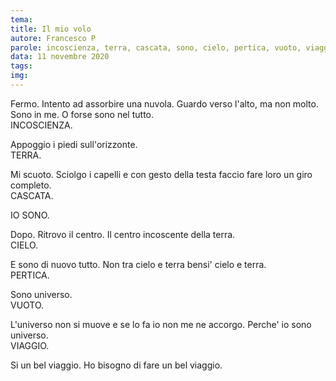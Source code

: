 ```yaml
---
tema:
title: Il mio volo
autore: Francesco P
parole: incoscienza, terra, cascata, sono, cielo, pertica, vuoto, viaggio
data: 11 novembre 2020
tags: 
img: 
---
```

Fermo. Intento ad assorbire una nuvola. Guardo verso l'alto, ma non molto.  
Sono in me. O forse sono nel tutto.  
INCOSCIENZA.  

Appoggio i piedi sull'orizzonte.  
TERRA.

Mi scuoto. Sciolgo i capelli e con gesto della testa faccio fare loro un giro completo.  
CASCATA.

IO SONO.

Dopo. Ritrovo il centro. Il centro incoscente della terra.  
CIELO.

E sono di nuovo tutto. Non tra cielo e terra bensi' cielo e terra.  
PERTICA.

Sono universo.  
VUOTO.

L'universo non si muove e se lo fa io non me ne accorgo. Perche' io sono universo.  
VIAGGIO.

Si un bel viaggio. Ho bisogno di fare un bel viaggio.
